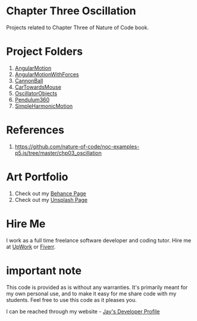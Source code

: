 # Chapter Three Oscillation

Projects related to Chapter Three of Nature of Code book.

# Project Folders 

1. [AngularMotion](AngularMotion)
1. [AngularMotionWithForces](AngularMotionWithForces)
1. [CannonBall](CannonBall)
1. [CarTowardsMouse](CarTowardsMouse)
1. [OscillatorObjects](OscillatorObjects)
1. [Pendulum360](Pendulum360)
1. [SimpleHarmonicMotion](SimpleHarmonicMotion)

# References

1. https://github.com/nature-of-code/noc-examples-p5.js/tree/master/chp03_oscillation

# Art Portfolio

1. Check out my [Behance Page](https://www.behance.net/vijayasimhabr)
1. Check out my [Unsplash Page](https://unsplash.com/@jay_neeruhaaku)

# Hire Me

I work as a full time freelance software developer and coding tutor. Hire me at [UpWork](https://www.upwork.com/fl/vijayasimhabr) or [Fiverr](https://www.fiverr.com/jay_codeguy). 

# important note 

This code is provided as is without any warranties. It's primarily meant for my own personal use, and to make it easy for me share code with my students. Feel free to use this code as it pleases you.

I can be reached through my website - [Jay's Developer Profile](https://jay-study-nildana.github.io/developerprofile)